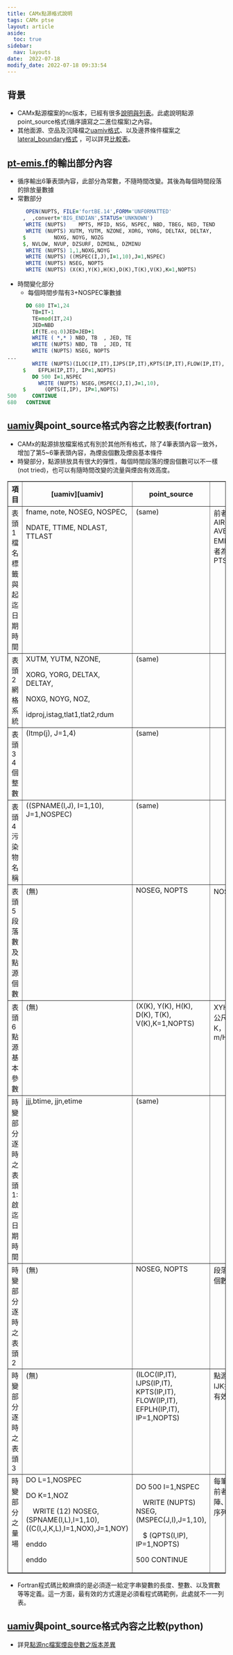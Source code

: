 ```yaml
---
title: CAMx點源格式說明
tags: CAMx ptse 
layout: article
aside:
  toc: true
sidebar:
  nav: layouts
date:  2022-07-18 
modify_date: 2022-07-18 09:33:54
---
```


## 背景
- CAMx點源檔案的nc版本，已經有很多[說明與列表][CAMx67]。此處說明點源point_source格式(循序讀寫之二進位檔案)之內容。
- 其他面源、空品及沉降檔之[uamiv格式][uamiv]、以及邊界條件檔案之[lateral_boundary格式][bnd] ，可以詳見[比較表][bnd]。

## [pt-emis.f](https://github.com/sinotec2/camxruns/blob/master/pt-emis.f)的輸出部分內容
- 循序輸出6筆表頭內容，此部分為常數，不隨時間改變。其後為每個時間段落的排放量數據
- 常數部分

```fortran
      OPEN(NUPTS, FILE='fortBE.14',FORM='UNFORMATTED'
     ,  ,convert='BIG_ENDIAN',STATUS='UNKNOWN')
      WRITE (NUPTS)    MPTS, MFID, NSG, NSPEC, NBD, TBEG, NED, TEND
      WRITE (NUPTS) XUTM, YUTM, NZONE, XORG, YORG, DELTAX, DELTAY,
     $         NOXG, NOYG, NOZG
     $, NVLOW, NVUP, DZSURF, DZMINL, DZMINU
      WRITE (NUPTS) 1,1,NOXG,NOYG
      WRITE (NUPTS) ((MSPEC(I,J),I=1,10),J=1,NSPEC)
      WRITE (NUPTS) NSEG, NOPTS
      WRITE (NUPTS) (X(K),Y(K),H(K),D(K),T(K),V(K),K=1,NOPTS)
```
- 時間變化部分
  - 每個時間步階有3+NOSPEC筆數據

```fortran
      DO 680 IT=1,24
        TB=IT-1
        TE=mod(IT,24)
        JED=NBD
        if(TE.eq.0)JED=JED+1
        WRITE ( *,* ) NBD, TB  , JED, TE
        WRITE (NUPTS) NBD, TB  , JED, TE
        WRITE (NUPTS) NSEG, NOPTS
...
        WRITE (NUPTS)(ILOC(IP,IT),IJPS(IP,IT),KPTS(IP,IT),FLOW(IP,IT),
     $    EFPLH(IP,IT), IP=1,NOPTS)
        DO 500 I=1,NSPEC
          WRITE (NUPTS) NSEG,(MSPEC(J,I),J=1,10),
     $      (QPTS(I,IP), IP=1,NOPTS)
500     CONTINUE
680   CONTINUE
```

## [uamiv][uamiv]與point_source格式內容之比較表(fortran)
- CAMx的點源排放檔案格式有別於其他所有格式，除了4筆表頭內容一致外，增加了第5~6筆表頭內容，為煙囪個數及煙囪基本條件
- 時變部分，點源排放具有很大的彈性，每個時間段落的煙囪個數可以不一樣(not tried)，也可以有隨時間改變的流量與煙囪有效高度。

<table border="1" class="docutils">
<colgroup>
<col width="15%" />
<col width="35%" />
<col width="35%" />
<col width="15%" />
</colgroup>
<thead align="center">
<tr class="row-odd"><th class="head">項目</th>
<th class="head">[uamiv][uamiv]</th>
<th class="head">point_source</th>
<th class="head">說明</th>
</tr>
</thead>
<tbody valign="top">
<tr class="row-even"><td>表頭1檔名標籤與起迄日期時間</td>
<td>fname, note, NOSEG, NOSPEC,<p>NDATE, TTIME, NDLAST, TTLAST</p></td>
<td>(same)</td>
<td>前者內容為AIRQUALITY, AVERAGE, EMISSION後者為PTSOURCE</td>
</tr>
<tr class="row-odd"><td>表頭2網格系統</td>
<td>XUTM, YUTM, NZONE, <p>XORG, YORG, DELTAX, DELTAY, </p><p>NOXG, NOYG, NOZ,</p><p>idproj,istag,tlat1,tlat2,rdum</p></td>
<td>(same)</td>
<td>&#160;</td>
</tr>
<tr class="row-even"><td>表頭3 4個整數</td>
<td>(Itmp(j), J=1,4)</td>
<td>(same)</td>
<td>&#160;</td>
</tr>
<tr class="row-odd"><td>表頭4污染物名稱</td>
<td>((SPNAME(I,J), I=1,10), J=1,NOSPEC)</td>
<td>(same)</td>
<td>&#160;</td>
</tr>
<tr class="row-even"><td>表頭5 段落數及點源個數</td>
<td>(無)</td>
<td>NOSEG, NOPTS</td>
<td>NOSEG值為1</td>
</tr>
<tr class="row-even"><td>表頭6 點源基本參數</td>
<td>(無)</td>
<td>(X(K), Y(K), H(K), D(K), T(K), V(K),K=1,NOPTS)</td>
<td>XYHD單位為公尺、T單位K，V單位m/Hr</td>
</tr>
<tr class="row-odd"><td>時變部分逐時之表頭1:啟迄日期時間</td>
<td>jjj,btime, jjn,etime</td>
<td>(same)</td>
<td>&#160;</td>
</tr>
<tr class="row-odd"><td>時變部分逐時之表頭2</td>
<td>(無)</td>
<td>NOSEG, NOPTS</td>
<td>段落數及點源個數</td>
</tr>
<tr class="row-odd"><td>時變部分逐時之表頭3</td>
<td>(無)</td>
<td>(ILOC(IP,IT), IJPS(IP,IT), KPTS(IP,IT), FLOW(IP,IT), EFPLH(IP,IT), IP=1,NOPTS)</td>
<td>點源位置之IJK排氣量與有效高</td>
</tr>
<tr class="row-even"><td>時變部分之量場</td>
<td>DO L=1,NOSPEC<p>DO K=1,NOZ</p><p>&emsp;WRITE (12) NOSEG, (SPNAME(I,L),I=1,10), ((C(I,J,K,L),I=1,NOX),J=1,NOY)</p><p>enddo</p><p>enddo</p></td>
<td>
<p>DO 500 I=1,NSPEC</p><p>
&emsp;WRITE (NUPTS) NSEG,(MSPEC(J,I),J=1,10),</p><p>
&emsp;$      (QPTS(I,IP), IP=1,NOPTS)</p><p>
500     CONTINUE</p><p></td>
<td>每筆基本單元前者為一矩陣、後者為一序列</td>
</tr>
</tbody>
</table>

- Fortran程式碼比較麻煩的是必須逐一給定字串變數的長度、整數、以及實數等等定義。這一方面，最有效的方式還是必須看程式碼範例，此處就不一一列表。

## [uamiv][uamiv]與point_source格式內容之比較(python)
- 詳見[點源nc檔案煙囪參數之版本差異][CAMx67]

[CAMx67]: <https://sinotec2.github.io/Focus-on-Air-Quality/GridModels/PTSE/1.pt_constWork/#點源nc檔案煙囪參數之版本差異> "點源NC檔案煙囪參數之版本差異"
[bnd]: <https://sinotec2.github.io/FAQ/2022/06/27/CAMx_BC.html#uamiv與lateral_boundary格式內容之比較> "uamiv與lateral_boundary格式內容之比較"
[uamiv]: <https://github.com/sinotec2/camxruns/wiki/CAMx(UAM)的檔案格式> "CAMx所有二進制 I / O文件的格式，乃是遵循早期UAM(城市空氣流域模型EPA，1990年）建立的慣例。 該二進制文件包含4筆不隨時間改變的表頭記錄，其後則為時間序列的數據記錄。詳見CAMx(UAM)的檔案格式"
[ioapi]: <https://sinotec2.github.io/Focus-on-Air-Quality/utilities/netCDF/ioapi/> "I/O API(Input/Output Applications Programming Interface)是美國環保署發展Models-3/EDSS時順帶產生的程式庫(cmascenter, I/O API concept)，用來快速存取NetCDF格式檔案，尤其對Fortran等高階語言而言，是非常必須之簡化程序。"